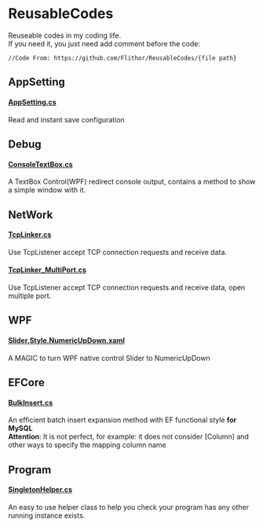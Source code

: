 # ReusableCodes
Reuseable codes in my coding life.  
If you need it, you just need add comment before the code:
```
//Code From: https://github.com/Flithor/ReusableCodes/{file path}
```

## AppSetting
#### [AppSetting.cs](https://github.com/Flithor/ReusableCodes/blob/main/AppSetting/AppSettings.cs)
Read and instant save configuration

## Debug
#### [ConsoleTextBox.cs](https://github.com/Flithor/ReusableCodes/blob/main/Debug/ConsoleTextBox.cs)
A TextBox Control(WPF) redirect console output, contains a method to show a simple window with it.

## NetWork
#### [TcpLinker.cs](https://github.com/Flithor/ReusableCodes/blob/main/Network/TcpLinker.cs)
Use TcpListener accept TCP connection requests and receive data.
#### [TcpLinker_MultiPort.cs](https://github.com/Flithor/ReusableCodes/blob/main/Network/TcpLinker_MultiPort.cs)
Use TcpListener accept TCP connection requests and receive data, open multiple port.

## WPF
#### [Slider.Style.NumericUpDown.xaml](https://github.com/Flithor/ReusableCodes/blob/main/WPF/Slider.Style.NumericUpDown.xaml)
A MAGIC to turn WPF native control Slider to NumericUpDown

## EFCore
#### [BulkInsert.cs](https://github.com/Flithor/ReusableCodes/blob/main/EFCore/BulkInsert.cs)
An efficient batch insert expansion method with EF functional style **for MySQL**  
**Attention**: It is not perfect, for example: it does not consider \[Column] and other ways to specify the mapping column name

## Program
#### [SingletonHelper.cs](https://github.com/Flithor/ReusableCodes/blob/main/Program/SingletonHelper.cs)
An easy to use helper class to help you check your program has any other running instance exists.
